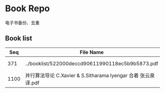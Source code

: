 Book Repo
=========

电子书备份、去重

Book list
---------

| Seq | File Name | Size | MD5 |
| --- | --------- | ---- | --- |
| 371 | ../booklist/522000deccd90611990118ec5b9b5873.pdf | 7.6 MB | 522000deccd90611990118ec5b9b5873 | 
| 1100 | 并行算法导论 C.Xavier &amp; S.Sitharama lyengar 合着 张云泉 译.pdf | 7.6 MB | 522000deccd90611990118ec5b9b5873 | 
